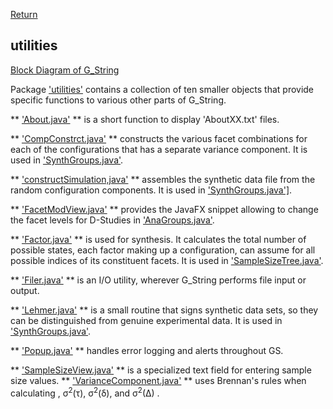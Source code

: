[Return](Block_Diagram.md)
## utilities ##

[Block Diagram of G_String](img/block.png)

Package ['utilities'](../../../tree/main/workbench/GS_L/src/utilities) contains a collection of ten smaller objects that provide specific functions to various other parts of G_String.

** ['About.java'](../../../blob/main/workbench/GS_L/src/utilities/About.java) ** is a short function to display  'AboutXX.txt' files.

** ['CompConstrct.java'](../../../blob/main/workbench/GS_L/src/utilities/CompConstrct.java) ** constructs the various facet combinations for each of the configurations that has a separate variance component. It is used in <a href="../workbench/GS_L/src/steps/SynthGroups.java#L889">'SynthGroups.java'</a>.

** ['constructSimulation,java'](../../../blob/main/workbench/GS_L/src/utilities/constructSimulation,java) ** assembles the synthetic data file from the random configuration components. It is used in <a href = "../workbench/GS_L/src/steps/SynthGroups.java#L168">'SynthGroups.java']</a>.

** ['FacetModView.java'](../../../blob/main/workbench/GS_L/src/utilities/FacetModView.java) ** provides the JavaFX snippet allowing to change the facet levels for D-Studies in  <a href="../workbench/GS_L/src/steps/AnaGroups.java#L1177">'AnaGroups.java'</a>.

** ['Factor.java'](../../../blob/main/workbench/GS_L/src/utilities/Factor.java) ** is used for synthesis. It calculates the total number of possible states, each factor making up a configuration, can assume for all possible indices of its constituent facets. It is used in <a href="../workbench/GS_L/src/model/SampleSizeTree.java#L817">'SampleSizeTree.java'</a>.

** ['Filer.java'](../../../blob/main/workbench/GS_L/src/utilities/Filer.java) ** is an I/O utility, wherever G_String performs file input or output.

** ['Lehmer.java'](../../../blob/main/workbench/GS_L/src/utilities/Lehmer.java) ** is a small routine that signs synthetic data sets, so they can be distinguished from genuine experimental data. It is used in <a href="../workbench/GS_L/src/steps/SynthGroups.java#L1205">'SynthGroups.java'</a>.

** ['Popup.java'](../../../blob/main/workbench/GS_L/src/utilities/Popup.java) ** handles error logging and alerts throughout GS.

** ['SampleSizeView.java'](../../../blob/main/workbench/GS_L/src/utilities/SampleSizeView.java) ** is a specialized text field for entering sample size values.
** ['VarianceComponent.java'](../../../blob/main/workbench/GS_L/src/utilities/VarianceComponent.java) ** uses Brennan's rules when calculating , &sigma;<sup>2</sup>(&tau;), &sigma;<sup>2</sup>(&delta;), and &sigma;<sup>2</sup>(&Delta;) .


